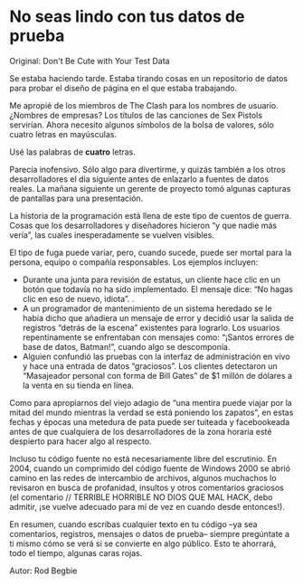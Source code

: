 # No seas lindo con tus datos de prueba

Original: Don't Be Cute with Your Test Data

Se estaba haciendo tarde. Estaba tirando cosas en un repositorio de
datos para probar el diseño de página en el que estaba trabajando.

Me apropié de los miembros de The Clash para los nombres de usuario.
¿Nombres de empresas? Los títulos de las canciones de Sex Pistols
servirían. Ahora necesito algunos símbolos de la bolsa de valores, sólo
cuatro letras en mayúsculas.

Usé las palabras de **cuatro** letras.

Parecía inofensivo. Sólo algo para divertirme, y quizás también a los
otros desarrolladores el día siguiente antes de enlazarlo a fuentes de
datos reales. La mañana siguiente un gerente de proyecto tomó algunas
capturas de pantallas para una presentación.

La historia de la programación está llena de este tipo de cuentos de
guerra. Cosas que los desarrolladores y diseñadores hicieron “y que
nadie más vería”, las cuales inesperadamente se vuelven visibles.

El tipo de fuga puede variar, pero, cuando sucede, puede ser mortal para
la persona, equipo o compañía responsables. Los ejemplos incluyen:

- Durante una junta para revisión de estatus, un cliente hace clic en un
botón que todavía no ha sido implementado. El mensaje dice: “No hagas
clic en eso de nuevo, idiota”. .
- A un programador de mantenimiento de un sistema heredado se le había
dicho que añadiera un mensaje de error y decidió usar la salida de
registros “detrás de la escena” existentes para lograrlo. Los usuarios
repentinamente se enfrentaban con mensajes como: “¡Santos errores de
base de datos, Batman!”, cuando algo se descomponía.
- Alguien confundió las pruebas con la interfaz de administración en vivo
y hace una entrada de datos “graciosos”. Los clientes detectaron un
“Masajeador personal con forma de Bill Gates” de $1 millón de dólares a
la venta en su tienda en línea.

Como para apropiarnos del viejo adagio de “una mentira puede viajar por
la mitad del mundo mientras la verdad se está poniendo los zapatos”, en
estas fechas y épocas una metedura de pata puede ser tuiteada y
facebookeada antes de que cualquiera de los desarrolladores de la zona
horaria esté despierto para hacer algo al respecto.

Incluso tu código fuente no está necesariamente libre del escrutinio. En
2004, cuando un comprimido del código fuente de Windows 2000 se abrió
camino en las redes de intercambio de archivos, algunos muchachos lo
revisaron en busca de profanidad, insultos y otros comentarios graciosos
(el comentario // TERRIBLE HORRIBLE NO DIOS QUE MAL HACK, debo admitir,
¡se vuelve adecuado para mí de vez en cuando desde entonces!).

En resumen, cuando escribas cualquier texto en tu código –ya sea
comentarios, registros, mensajes o datos de prueba– siempre pregúntate a
ti mismo cómo se verá si se convierte en algo público. Esto te ahorrará,
todo el tiempo, algunas caras rojas.

Autor: Rod Begbie
